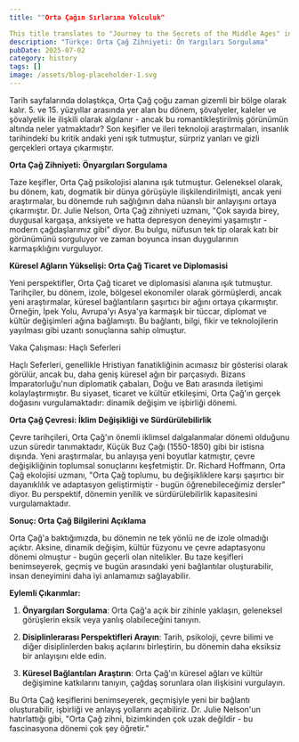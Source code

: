 ```yaml
---
title: ""Orta Çağın Sırlarına Yolculuk"

This title translates to "Journey to the Secrets of the Middle Ages" in English."
description: "Türkçe: Orta Çağ Zihniyeti: Ön Yargıları Sorgulama"
pubDate: 2025-07-02
category: history
tags: []
image: /assets/blog-placeholder-1.svg
---
```


Tarih sayfalarında dolaştıkça, Orta Çağ çoğu zaman gizemli bir bölge olarak kalır. 5. ve 15. yüzyıllar arasında yer alan bu dönem, şövalyeler, kaleler ve şövalyelik ile ilişkili olarak algılanır - ancak bu romantikleştirilmiş görünümün altında neler yatmaktadır? Son keşifler ve ileri teknoloji araştırmaları, insanlık tarihindeki bu kritik andaki yeni ışık tutmuştur, sürpriz yanları ve gizli gerçekleri ortaya çıkarmıştır.

**Orta Çağ Zihniyeti: Önyargıları Sorgulama**

Taze keşifler, Orta Çağ psikolojisi alanına ışık tutmuştur. Geleneksel olarak, bu dönem, katı, dogmatik bir dünya görüşüyle ilişkilendirilmişti, ancak yeni araştırmalar, bu dönemde ruh sağlığının daha nüanslı bir anlayışını ortaya çıkarmıştır. Dr. Julie Nelson, Orta Çağ zihniyeti uzmanı, "Çok sayıda birey, duygusal kargaşa, anksiyete ve hatta depresyon deneyimi yaşamıştır - modern çağdaşlarımız gibi" diyor. Bu bulgu, nüfusun tek tip olarak katı bir görünümünü sorguluyor ve zaman boyunca insan duygularının karmaşıklığını vurguluyor.

**Küresel Ağların Yükselişi: Orta Çağ Ticaret ve Diplomasisi**

Yeni perspektifler, Orta Çağ ticaret ve diplomasisi alanına ışık tutmuştur. Tarihçiler, bu dönem, izole, bölgesel ekonomiler olarak görmüşlerdi, ancak yeni araştırmalar, küresel bağlantıların şaşırtıcı bir ağını ortaya çıkarmıştır. Örneğin, İpek Yolu, Avrupa'yı Asya'ya karmaşık bir tüccar, diplomat ve kültür değişimleri ağına bağlamıştı. Bu bağlantı, bilgi, fikir ve teknolojilerin yayılması gibi uzantı sonuçlarına sahip olmuştur.

Vaka Çalışması: Haçlı Seferleri

Haçlı Seferleri, genellikle Hristiyan fanatikliğinin acımasız bir gösterisi olarak görülür, ancak bu, daha geniş küresel ağın bir parçasıydı. Bizans İmparatorluğu'nun diplomatik çabaları, Doğu ve Batı arasında iletişimi kolaylaştırmıştır. Bu siyaset, ticaret ve kültür etkileşimi, Orta Çağ'ın gerçek doğasını vurgulamaktadır: dinamik değişim ve işbirliği dönemi.

**Orta Çağ Çevresi: İklim Değişikliği ve Sürdürülebilirlik**

Çevre tarihçileri, Orta Çağ'ın önemli iklimsel dalgalanmalar dönemi olduğunu uzun süredir tanımaktadır, Küçük Buz Çağı (1550-1850) gibi bir istisna dışında. Yeni araştırmalar, bu anlayışa yeni boyutlar katmıştır, çevre değişikliğinin toplumsal sonuçlarını keşfetmiştir. Dr. Richard Hoffmann, Orta Çağ ekolojisi uzmanı, "Orta Çağ toplumu, bu değişikliklere karşı şaşırtıcı bir dayanıklılık ve adaptasyon geliştirmiştir - bugün öğrenebileceğimiz dersler" diyor. Bu perspektif, dönemin yenilik ve sürdürülebilirlik kapasitesini vurgulamaktadır.

**Sonuç: Orta Çağ Bilgilerini Açıklama**

Orta Çağ'a baktığımızda, bu dönemin ne tek yönlü ne de izole olmadığı açıktır. Aksine, dinamik değişim, kültür füzyonu ve çevre adaptasyonu dönemi olmuştur - bugün geçerli olan nitelikler. Bu taze keşifleri benimseyerek, geçmiş ve bugün arasındaki yeni bağlantılar oluşturabilir, insan deneyimini daha iyi anlamamızı sağlayabilir.

**Eylemli Çıkarımlar:**

1. **Önyargıları Sorgulama**: Orta Çağ'a açık bir zihinle yaklaşın, geleneksel görüşlerin eksik veya yanlış olabileceğini tanıyın.

2. **Disiplinlerarası Perspektifleri Arayın**: Tarih, psikoloji, çevre bilimi ve diğer disiplinlerden bakış açılarını birleştirin, bu dönemin daha eksiksiz bir anlayışını elde edin.

3. **Küresel Bağlantıları Araştırın**: Orta Çağ'ın küresel ağları ve kültür değişimine katkılarını tanıyın, çağdaş sorunlara olan ilişkisini vurgulayın.

Bu Orta Çağ keşiflerini benimseyerek, geçmişiyle yeni bir bağlantı oluşturabilir, işbirliği ve anlayış yollarını açabiliriz. Dr. Julie Nelson'un hatırlattığı gibi, "Orta Çağ zihni, bizimkinden çok uzak değildir - bu fascinasyona dönemi çok şey öğretir."